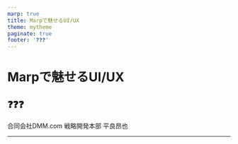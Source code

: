 ```yaml
---
marp: true
title: Marpで魅せるUI/UX
theme: mytheme
paginate: true
footer: '❓❓❓'
---
```


<!-- _class : title -->
# Marpで魅せるUI/UX
## ❓❓❓

合同会社DMM.com 戦略開発本部
平良昂也

---